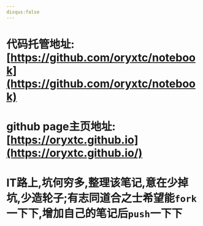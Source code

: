 ```yaml
---
disqus:false
---
```


# 代码托管地址:[https://github.com/oryxtc/notebook](https://github.com/oryxtc/notebook)

# github page主页地址:[https://oryxtc.github.io](https://oryxtc.github.io/)

# IT路上,坑何穷多,整理该笔记,意在少掉坑,少造轮子;有志同道合之士希望能`fork`一下下,增加自己的笔记后`push`一下下
